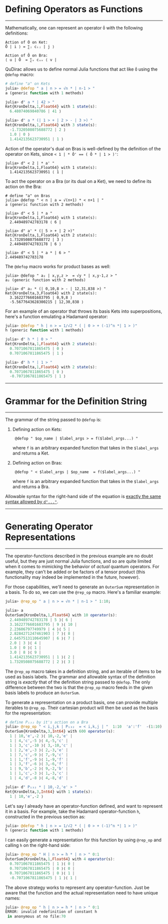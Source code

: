 # Defining Operators as Functions
---

Mathematically, one can represent an operator `Ô` with the following definitions:

```
Action of Ô on Ket:
Ô | i ⟩ = ∑ⱼ cᵢⱼ | j ⟩ 

Action of Ô on Bra:
⟨ u | Ô  = ∑ᵥ cᵤᵥ ⟨ v |
```

QuDirac allows us to define normal Julia functions that act like `Ô` using 
the `@defop` macro:

```julia
# define "a" on Kets
julia> @defop " a | n > = √n * | n-1 > "
a (generic function with 1 methods)

julia> d" a * | 42 > "
Ket{KronDelta,1,Float64} with 1 state(s):
  6.48074069840786 | 41 ⟩

julia> d" a * (| 1 > + | 2 > - | 3 >) "
Ket{KronDelta,1,Float64} with 3 state(s):
  -1.7320508075688772 | 2 ⟩
  1.0 | 0 ⟩
  1.4142135623730951 | 1 ⟩
```

Action of the operator's dual on Bras is well-defined by the definition of 
the operator on Kets, since ` < 1 | * Ô' == ( Ô * | 1 > )' `:

```
julia> d" < 2 | * a' "
Bra{KronDelta,1,Float64} with 1 state(s):
  1.4142135623730951 ⟨ 1 |
```

To act the operator on a Bra (or its dual on a Ket), we need to define its action on the Bra:

```
# define "a" on Bras
julia> @defop " < n | a = √(n+1) * < n+1 | "
a (generic function with 2 methods)

julia> d" < 5 | * a "
Bra{KronDelta,1,Float64} with 1 state(s):
  2.449489742783178 ⟨ 6 |

julia> d" a' * (| 5 > + | 2 >)"
Ket{KronDelta,1,Float64} with 2 state(s):
  1.7320508075688772 | 3 ⟩
  2.449489742783178 | 6 ⟩

julia> d" < 5 | * a * | 6 > "
2.449489742783178
```

The `@defop` macro works for product bases as well:

```
julia> @defop " a₂ | x,y,z >  = √y * | x,y-1,z > "
a₂ (generic function with 2 methods)

julia> d" a₂ * (| 0,10,8 > - | 12,31,838 >) "
Ket{KronDelta,3,Float64} with 2 state(s):
  3.1622776601683795 | 0,9,8 ⟩
  -5.5677643628300215 | 12,30,838 ⟩
```

For an example of an operator that throws its basis Kets into superpositions, 
here's a function emulating a Hadamard operator:

```julia
julia> @defop " h | n > = 1/√2 * ( | 0 > + (-1)^n *| 1 > )"
h (generic function with 1 methods)

julia> d" h * | 0 > "
Ket{KronDelta,1,Float64} with 2 state(s):
  0.7071067811865475 | 0 ⟩
  0.7071067811865475 | 1 ⟩

julia> d" h * | 1 > "
Ket{KronDelta,1,Float64} with 2 state(s):
  0.7071067811865475 | 0 ⟩
  -0.7071067811865475 | 1 ⟩
```

---
# Grammar for the Definition String
---

The grammar of the string passed to `@defop` is:

1. Defining action on Kets:
  
        @defop " $op_name | $label_args > = f($label_args...) "

      where `f` is an arbitrary expanded function that takes in the `$label_args` and
      returns a Ket.

2. Defining action on Bras:

        @defop " < $label_args | $op_name  = f($label_args...) "
      
      where `f` is an arbitrary expanded function that takes in the `$label_args` and
      returns a Bra.

Allowable syntax for the right-hand side of the equation
is [exactly the same syntax allowed by `d"..."`](d_str.md).

---
# Generating Operator Representations
---

The operator-functions described in the previous example are no doubt useful, 
but they are just normal Julia functions, and so are quite limited when it comes 
to mimicking the behavior of *actual* quantum operators. For example, they can't 
be added or be factors of a tensor product (this functionality may indeed be implemented
in the future, however).

For those capabilities, we'll need to generate an `OuterSum` representation in a basis. To do so, 
we can use the `@rep_op` macro. Here's a familiar example:

```julia
julia> @rep_op " a | n > = √n * | n-1 > " 1:10;

julia> a
OuterSum{KronDelta,1,Float64} with 10 operator(s):
  2.449489742783178 | 5 ⟩⟨ 6 |
  3.1622776601683795 | 9 ⟩⟨ 10 |
  2.23606797749979 | 4 ⟩⟨ 5 |
  2.8284271247461903 | 7 ⟩⟨ 8 |
  2.6457513110645907 | 6 ⟩⟨ 7 |
  2.0 | 3 ⟩⟨ 4 |
  1.0 | 0 ⟩⟨ 1 |
  3.0 | 8 ⟩⟨ 9 |
  1.4142135623730951 | 1 ⟩⟨ 2 |
  1.7320508075688772 | 2 ⟩⟨ 3 |
```

The `@rep_op` macro takes in a definition string, and an iterable of items to be used as basis labels.
The grammar and allowable syntax of the definition string is *exactly* that of the definition string passed 
to `@defop`. The only difference between the two is that the `@rep_op` macro feeds in the given basis labels
to produce an `OuterSum`.

To generate a representation on a product basis, one can provide multiple iterables to `@rep_op`.
Their cartesian product will then be used as the basis for the representation: 

```julia
# define P₁₃₂ by it's action on a Bra
julia> @rep_op " < i,j,k | P₁₃₂  = < i,k,j | "  1:10  'a':'f'  -(1:10)
OuterSum{KronDelta,3,Int64} with 600 operator(s):
  1 | 10,'e',-2 ⟩⟨ 10,-2,'e' |
  1 | 4,'c',-5 ⟩⟨ 4,-5,'c' |
  1 | 3,'c',-10 ⟩⟨ 3,-10,'c' |
  1 | 2,'e',-3 ⟩⟨ 2,-3,'e' |
  1 | 7,'c',-9 ⟩⟨ 7,-9,'c' |
  1 | 1,'f',-9 ⟩⟨ 1,-9,'f' |
  1 | 3,'f',-6 ⟩⟨ 3,-6,'f' |
  1 | 9,'b',-2 ⟩⟨ 9,-2,'b' |
  1 | 1,'c',-3 ⟩⟨ 1,-3,'c' |
  1 | 4,'d',-8 ⟩⟨ 4,-8,'d' |

julia> d" P₁₃₂ * | 10,-2,'e' > "
Ket{KronDelta,3,Int64} with 1 state(s):
  1 | 10,'e',-2 ⟩
```

Let's say I already have an operator-function defined, and want
to represent it in a basis. For example, take the Hadamard operator-function 
`h`, constructed in the previous section as:

```julia
julia> @defop " h | n > = 1/√2 * ( | 0 > + (-1)^n *| 1 > )"
h (generic function with 1 methods)
```

I can easily generate a representation for this function by using `@rep_op` and 
calling `h` on the right-hand side:

```julia
julia> @rep_op " H | n > = h * | n > " 0:1
OuterSum{KronDelta,1,Float64} with 4 operator(s):
  0.7071067811865475 | 1 ⟩⟨ 0 |
  0.7071067811865475 | 0 ⟩⟨ 0 |
  0.7071067811865475 | 0 ⟩⟨ 1 |
  -0.7071067811865475 | 1 ⟩⟨ 1 |
```

The above strategy works to represent any operator-function. Just be aware that
the function and the actual representation need to have unique names:

```julia
julia> @rep_op " h | n > = h * | n > " 0:1
ERROR: invalid redefinition of constant h
 in anonymous at no file:70
```
